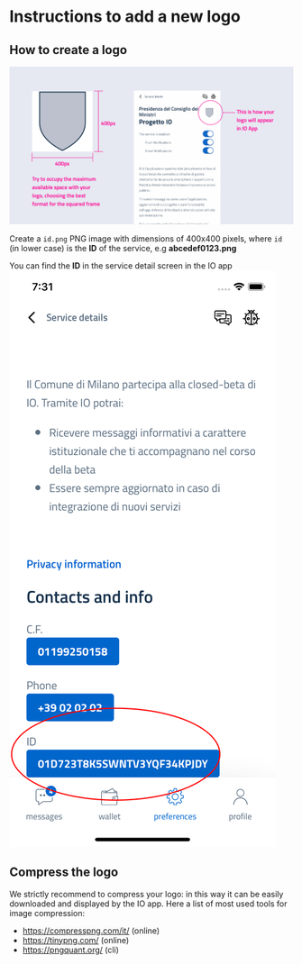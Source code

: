# Instructions to add a new logo

## How to create a logo

![Service Logo how to](logo_how_to.png)

Create a `id.png` PNG image with dimensions of 400x400 pixels, where `id` (in lower case) is the **ID** of the service, e.g **abcedef0123.png**

You can find the **ID** in the service detail screen in the IO app
![Service Logo how to](id_service.png)

## Compress the logo

We strictly recommend to compress your logo: in this way it can be easily downloaded and displayed by the IO app.
Here a list of most used tools for image compression:

- https://compresspng.com/it/ (online)
- https://tinypng.com/ (online)
- https://pngquant.org/ (cli)
